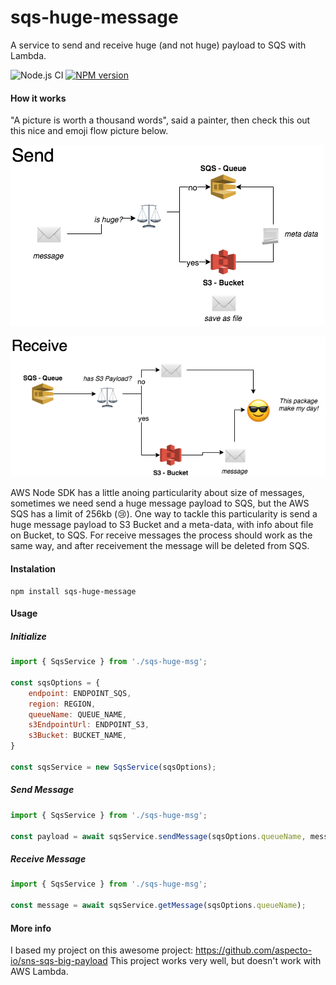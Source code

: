 # sqs-huge-message
A service to send and receive huge (and not huge) payload to SQS with Lambda.

![Node.js CI](https://github.com/lesimoes/sqs-huge-message/workflows/Node.js%20CI/badge.svg?branch=master) [![NPM version](https://img.shields.io/npm/v/sqs-huge-message.svg)](https://www.npmjs.com/package/sqs-huge-message)
#### How it works

"A picture is worth a thousand words", said a painter, then check this out this nice and emoji flow picture below.


![send message](https://raw.githubusercontent.com/lesimoes/sqs-huge-message/master/docs/send.png)

![receive message](https://raw.githubusercontent.com/lesimoes/sqs-huge-message/master/docs/receive.png)


AWS Node SDK has a little anoing particularity about size of messages, sometimes we need send a huge message payload to SQS, but the AWS SQS has a limit of 256kb (😢). One way to tackle this particularity is send a huge message payload to S3 Bucket and a meta-data, with info about file on Bucket, to SQS. For receive messages the process should work as the same way, and after receivement the message will be deleted from SQS. 


#### Instalation

```
npm install sqs-huge-message
```

#### Usage

##### Initialize

```javascript
import { SqsService } from './sqs-huge-msg';

const sqsOptions = {
    endpoint: ENDPOINT_SQS,
    region: REGION,
    queueName: QUEUE_NAME,
    s3EndpointUrl: ENDPOINT_S3,
    s3Bucket: BUCKET_NAME,
}

const sqsService = new SqsService(sqsOptions);
```

##### Send Message

```javascript
import { SqsService } from './sqs-huge-msg';

const payload = await sqsService.sendMessage(sqsOptions.queueName, message);

```

##### Receive Message

```javascript
import { SqsService } from './sqs-huge-msg';

const message = await sqsService.getMessage(sqsOptions.queueName);

```




#### More info

I based my project on this awesome project: https://github.com/aspecto-io/sns-sqs-big-payload
This project works very well, but doesn't work with AWS Lambda.


